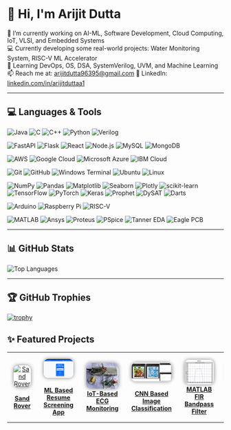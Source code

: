 # 👋 Hi, I'm Arijit Dutta

🌱 I’m currently working on AI-ML, Software Development, Cloud Computing, IoT, VLSI, and Embedded Systems  
💻 Currently developing some real-world projects: Water Monitoring System, RISC-V ML Accelerator  
🧠 Learning DevOps, OS, DSA, SystemVerilog, UVM, and Machine Learning  
📫 Reach me at: arijitdutta96395@gmail.com
🔗 LinkedIn: [linkedin.com/in/arijitduttaa1](https://www.linkedin.com/in/arijitduttaa1)  

---

## 💻 Languages & Tools

![Java](https://img.shields.io/badge/Java-007396?style=flat&logo=java&logoColor=white)
![C](https://img.shields.io/badge/C-A8B9CC?style=flat&logo=c&logoColor=white)
![C++](https://img.shields.io/badge/C++-00599C?style=flat&logo=c%2B%2B&logoColor=white)
![Python](https://img.shields.io/badge/Python-3776AB?style=flat&logo=python&logoColor=white)
![Verilog](https://img.shields.io/badge/Verilog-FF6600?style=flat)

![FastAPI](https://img.shields.io/badge/FastAPI-005571?style=flat&logo=fastapi)
![Flask](https://img.shields.io/badge/Flask-000000?style=flat&logo=flask&logoColor=white)
![React](https://img.shields.io/badge/React-20232A?style=flat&logo=react)
![Node.js](https://img.shields.io/badge/Node.js-339933?style=flat&logo=node.js&logoColor=white)
![MySQL](https://img.shields.io/badge/MySQL-4479A1?style=flat&logo=mysql&logoColor=white)
![MongoDB](https://img.shields.io/badge/MongoDB-47A248?style=flat&logo=mongodb&logoColor=white)

![AWS](https://img.shields.io/badge/AWS-232F3E?style=flat&logo=amazon-aws&logoColor=white)
![Google Cloud](https://img.shields.io/badge/Google%20Cloud-4285F4?style=flat&logo=google-cloud&logoColor=white)
![Microsoft Azure](https://img.shields.io/badge/Azure-0078D4?style=flat&logo=microsoft-azure&logoColor=white)
![IBM Cloud](https://img.shields.io/badge/IBM%20Cloud-1F70C1?style=flat&logo=ibmcloud&logoColor=white)

![Git](https://img.shields.io/badge/Git-F05032?style=flat&logo=git&logoColor=white)
![GitHub](https://img.shields.io/badge/GitHub-181717?style=flat&logo=github&logoColor=white)
![Windows Terminal](https://img.shields.io/badge/Windows%20Terminal-4D4D4D?style=flat&logo=windows-terminal&logoColor=white)
![Ubuntu](https://img.shields.io/badge/Ubuntu-E95420?style=flat&logo=ubuntu&logoColor=white)
![Linux](https://img.shields.io/badge/Linux-FCC624?style=flat&logo=linux&logoColor=black)

![NumPy](https://img.shields.io/badge/NumPy-013243?style=flat&logo=numpy&logoColor=white)
![Pandas](https://img.shields.io/badge/Pandas-150458?style=flat&logo=pandas&logoColor=white)
![Matplotlib](https://img.shields.io/badge/Matplotlib-11557C?style=flat)
![Seaborn](https://img.shields.io/badge/Seaborn-4C72B0?style=flat&logo=python&logoColor=white)
![Plotly](https://img.shields.io/badge/Plotly-3F4F75?style=flat&logo=plotly&logoColor=white)
![scikit-learn](https://img.shields.io/badge/scikit--learn-F7931E?style=flat&logo=scikit-learn&logoColor=white)
![TensorFlow](https://img.shields.io/badge/TensorFlow-FF6F00?style=flat&logo=tensorflow&logoColor=white)
![PyTorch](https://img.shields.io/badge/PyTorch-EE4C2C?style=flat&logo=pytorch&logoColor=white)
![Keras](https://img.shields.io/badge/Keras-D00000?style=flat&logo=keras&logoColor=white)
![Prophet](https://img.shields.io/badge/Prophet-000000?style=flat&logo=python&logoColor=white)
![DySAT](https://img.shields.io/badge/DySAT-FF4500?style=flat&logo=python&logoColor=white)
![Darts](https://img.shields.io/badge/Darts-1F77B4?style=flat&logo=python&logoColor=white)

![Arduino](https://img.shields.io/badge/Arduino-00979D?style=flat&logo=arduino&logoColor=white)
![Raspberry Pi](https://img.shields.io/badge/Raspberry%20Pi-C51A4A?style=flat&logo=raspberry-pi&logoColor=white)
![RISC-V](https://img.shields.io/badge/RISC--V-002654?style=flat&logo=riscv&logoColor=white)

![MATLAB](https://img.shields.io/badge/MATLAB-0076A8?style=flat&logo=MathWorks&logoColor=white)
![Ansys](https://img.shields.io/badge/ANSYS-FFB71B?style=flat)
![Proteus](https://img.shields.io/badge/Proteus-004080?style=flat)
![PSpice](https://img.shields.io/badge/PSpice-8A1538?style=flat)
![Tanner EDA](https://img.shields.io/badge/Tanner%20EDA-007ACC?style=flat)
![Eagle PCB](https://img.shields.io/badge/Eagle%20PCB-F27B21?style=flat)


---

## 📊 GitHub Stats

![Top Languages](https://github-readme-stats.vercel.app/api/top-langs/?username=ArijitDutta96395&layout=compact&langs_count=6&theme=default)

---

## 🏆 GitHub Trophies
[![trophy](https://github-profile-trophy.vercel.app/?username=ArijitDutta96395&theme=radical&no-frame=true&row=1)](https://github.com/ryo-ma/github-profile-trophy)

## ✨ Featured Projects
<table>
  <tr>
    <td align="center" style="padding: 15px;">
      <a href="https://github.com/ArijitDutta96395/Kshitij-2025-bots">
        <img src="https://github.com/ArijitDutta96395/Kshitij-2025-bots/blob/main/images/img4.png?raw=true" 
             alt="Sand Rover" width="250" 
             style="border-radius: 10px; box-shadow: 0px 0px 10px gray;" />
      </a>
      <br/><br/>
      <a href="https://github.com/ArijitDutta96395/Kshitij-2025-bots"><b>Sand Rover</b></a>
    </td>
    <td align="center" style="padding: 15px;">
      <a href="https://github.com/ArijitDutta96395/Resume-Screening-App">
        <img src="https://github.com/ArijitDutta96395/Resume-Screening-App/blob/main/pic2.png?raw=true" 
             alt="Resume Upload" width="200" 
             style="border-radius: 10px; box-shadow: 0px 0px 10px gray;" />
      </a>
      <br/><br/>
      <a href="https://github.com/ArijitDutta96395/Resume-Screening-App"><b>ML Based Resume Screening App</b></a>
    </td>
    <td align="center" style="padding: 15px;">
      <a href="https://github.com/ArijitDutta96395/IoT-Based-ECG-Monitoring-with-AD8232-ECG-Sensor-ESP32">
        <img src="https://github.com/ArijitDutta96395/IoT-Based-ECG-Monitoring-with-AD8232-ECG-Sensor-ESP32/blob/main/ecgbreadboard.jpg?raw=true" 
             alt="ECG Breadboard Setup" width="200" 
             style="border-radius: 10px; box-shadow: 0px 0px 10px gray;" />
      </a>
      <br/>
      <a href="https://github.com/ArijitDutta96395/IoT-Based-ECG-Monitoring-with-AD8232-ECG-Sensor-ESP32"><b>IoT-Based ECG Monitoring</b></a>
    </td>
    <td align="center" style="padding: 15px;">
      <a href="https://github.com/ArijitDutta96395/Edunet-Project-1">
        <img src="https://github.com/ArijitDutta96395/Edunet-Project-1/blob/main/pic4.png?raw=true" 
             alt="Edunet Project Output" width="200" 
             style="border-radius: 10px; box-shadow: 0px 0px 10px gray;" />
      </a>
      <br/><br/>
      <a href="https://github.com/ArijitDutta96395/Edunet-Project-1"><b>CNN Based Image Classification</b></a>
    </td>
    <td align="center" style="padding: 15px;">
      <a href="https://github.com/ArijitDutta96395/MATLAB_PROJECT">
        <img src="https://raw.githubusercontent.com/ArijitDutta96395/MATLAB_PROJECT/master/pic1.png" 
             alt="MATLAB ECG Output" width="200" 
             style="border-radius: 10px; box-shadow: 0px 0px 10px gray;" />
      </a>
      <br/>
      <a href="https://github.com/ArijitDutta96395/MATLAB_PROJECT"><b>MATLAB FIR Bandpass Filter</b></a>
    </td>
    <td align="center" style="padding: 15px;">
      <a href="https://github.com/ArijitDutta96395/Core_Electronics_MINI_Project">
        <img src="https://raw.githubusercontent.com/ArijitDutta96395/Core_Electronics_MINI_Project/main/pic.png" 
             alt="Audio Amplifier Circuit" width="200" 
             style="border-radius: 10px; box-shadow: 0px 0px 10px gray;" />
      </a>
      <br/><br/>
      <a href="https://github.com/ArijitDutta96395/Core_Electronics_MINI_Project"><b>Core Electronics Project</b></a>
    </td>
  </tr>
</table>


